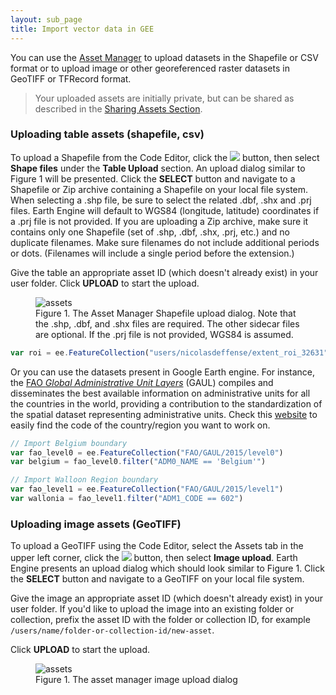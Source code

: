 ```yaml
---
layout: sub_page
title: Import vector data in GEE 
---
```


You can use the [Asset Manager](href="https://developers.google.com/earth-engine/guides/asset_manager") to upload datasets in the Shapefile or CSV format or to upload image or other georeferenced raster datasets in GeoTIFF or TFRecord format.

>Your uploaded assets are initially private, but can be shared as described in the [Sharing Assets Section](https://developers.google.com/earth-engine/guides/asset_manager#sharing-assets).

### Uploading table assets (shapefile, csv)

To upload a Shapefile from the Code Editor, click the <img src="https://developers.google.com/earth-engine/images/Asset_manager_new_button.png"> button, then select <strong>Shape files</strong> under the <strong>Table Upload</strong> section. An upload dialog similar to Figure 1 will be presented. Click the <strong>SELECT</strong> button and navigate to a Shapefile or Zip archive containing a Shapefile on your local file system.  When selecting a .shp file, be sure to select the related .dbf, .shx and .prj files.  Earth Engine will default to WGS84 (longitude, latitude) coordinates if a .prj file is not provided. If you are uploading a Zip archive, make sure it contains only one Shapefile (set of .shp, .dbf, .shx, .prj, etc.) and no duplicate filenames.  Make sure filenames do not include additional periods or dots. (Filenames will include a single period before
the extension.)

Give the table an appropriate asset ID (which doesn't already exist) in your
user folder. Click <strong>UPLOAD</strong> to start the upload.

<figure>
<img alt="assets" src="https://developers.google.com/earth-engine/images/Asset_manager_shp_upload.png">
<figcaption>Figure 1. The Asset Manager Shapefile upload dialog.  Note that the .shp, .dbf,
and .shx files are required. The other sidecar files are optional.  If the .prj file is not
provided, WGS84 is assumed.</figcaption>
</figure>


```js
var roi = ee.FeatureCollection("users/nicolasdeffense/extent_roi_32631")
```

Or you can use the datasets present in Google Earth engine. For instance, the [FAO *Global Administrative Unit Layers*](https://developers.google.com/earth-engine/datasets/tags/fao) (GAUL) compiles and disseminates the best available information on administrative units for all the countries in the world, providing a contribution to the standardization of the spatial dataset representing administrative units. Check this [website](https://data.apps.fao.org/catalog/dataset/gaul-codes) to easily find the code of the country/region you want to work on.


```js
// Import Belgium boundary
var fao_level0 = ee.FeatureCollection("FAO/GAUL/2015/level0")
var belgium = fao_level0.filter("ADM0_NAME == 'Belgium'")

// Import Walloon Region boundary
var fao_level1 = ee.FeatureCollection("FAO/GAUL/2015/level1")
var wallonia = fao_level1.filter("ADM1_CODE == 602")
```




### Uploading image assets (GeoTIFF)

To upload a GeoTIFF using the Code Editor, select the Assets tab in the upper left corner, click the <img src="https://developers.google.com/earth-engine/images/Asset_manager_new_button.png"> button, then select <strong>Image upload</strong>.  Earth Engine presents an upload dialog which should look similar to Figure 1.  Click the <strong>SELECT</strong> button and navigate to a GeoTIFF on your local file system.

Give the image an appropriate asset ID (which doesn't already exist) in your user folder. If you'd like to upload the image into an existing folder or collection, prefix the asset ID with the folder or collection ID, for example <code translate="no" dir="ltr">/users/name/folder-or-collection-id/new-asset</code>.

Click <strong>UPLOAD</strong> to start the upload.

<figure>
<img alt="assets" src="https://developers.google.com/earth-engine/images/Asset_manager_upload_anon.png">
<figcaption>Figure 1. The asset manager image upload dialog</figcaption>
</figure>
